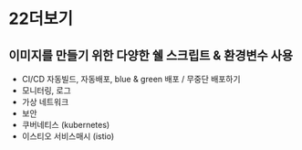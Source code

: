 # 22더보기

## 이미지를 만들기 위한 다양한 쉘 스크립트 & 환경변수 사용

- CI/CD 자동빌드, 자동배포, blue & green 배포 / 무중단 배포하기
- 모니터링, 로그
- 가상 네트워크
- 보안
- 쿠버네티스 (kubernetes)
- 이스티오 서비스매시 (istio)
